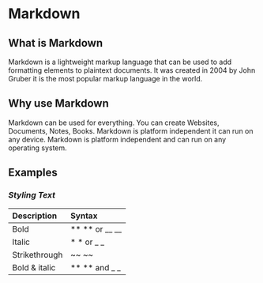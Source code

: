 # Markdown

## What is Markdown

Markdown is a lightweight markup language that can be used to add formatting elements to plaintext documents. 
It was created in 2004 by John Gruber it is the most popular markup language in the world.

## Why use Markdown  

Markdown can be used for everything. You can create Websites, Documents, Notes, Books. Markdown is platform
independent it can run on any device. Markdown is platform independent and can run on any operating system.

## **Examples**

### *Styling Text*

| Description   | Syntax           |
| :---          | :---             |
| Bold          | ** ** or __ __   |
| Italic        | * * or _ _       |
| Strikethrough | ~~ ~~	           |
| Bold & italic | ** ** and _ _    |
